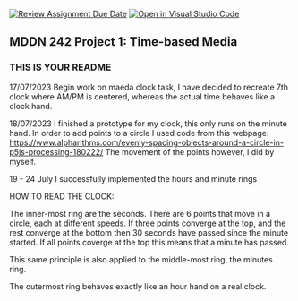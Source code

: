 [![Review Assignment Due Date](https://classroom.github.com/assets/deadline-readme-button-24ddc0f5d75046c5622901739e7c5dd533143b0c8e959d652212380cedb1ea36.svg)](https://classroom.github.com/a/JAZAP9dv)
[![Open in Visual Studio Code](https://classroom.github.com/assets/open-in-vscode-718a45dd9cf7e7f842a935f5ebbe5719a5e09af4491e668f4dbf3b35d5cca122.svg)](https://classroom.github.com/online_ide?assignment_repo_id=11440819&assignment_repo_type=AssignmentRepo)
## MDDN 242 Project 1: Time-based Media  

### THIS IS YOUR README

17/07/2023
Begin work on maeda clock task, I have decided to recreate 7th clock where AM/PM is centered, whereas the actual time behaves like a clock hand.

18/07/2023
I finished a prototype for my clock, this only runs on the minute hand. In order to add points to a circle I used code from this webpage:
https://www.alpharithms.com/evenly-spacing-objects-around-a-circle-in-p5js-processing-180222/
The movement of the points however, I did by myself.

19 - 24 July
I successfully implemented the hours and minute rings

HOW TO READ THE CLOCK:

The inner-most ring are the seconds. There are 6 points that move in a circle, each at different speeds. If three points converge at the top, and the rest converge at the bottom then 30 seconds have passed since the minute started.
If all points coverge at the top this means that a minute has passed.

This same principle is also applied to the middle-most ring, the minutes ring.

The outermost ring behaves exactly like an hour hand on a real clock.